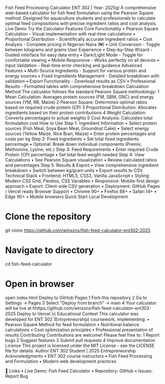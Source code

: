 Fish Feed Processing Calculator
ENT 302 | Year: 2025gi
A comprehensive web-based calculator for fish feed formulation using the Pearson Square method. Designed for aquaculture students and professionals to calculate optimal feed compositions with precise ingredient ratios and cost analysis.
Live Demo
Try the Calculator
Features
Core Functionality
	•	Pearson Square Calculation - Visual implementation with real-time calculations
	•	Proportional Distribution - Scientifically accurate ingredient ratios
	•	Cost Analysis - Complete pricing in Nigerian Naira (₦)
	•	Unit Conversion - Toggle between kilograms and grams
User Experience
	•	Step-by-Step Wizard - Guided interface for easy data entry
	•	Dark/Light Mode - Toggle for comfortable viewing
	•	Mobile Responsive - Works perfectly on all devices
	•	Input Validation - Real-time error checking and guidance
Advanced Features
	•	Multi-Source Ingredients - Support for various protein and energy sources
	•	Fixed Ingredients Management - Detailed breakdown with validation
	•	Export Functionality - Download results as CSV
	•	Professional Results - Formatted tables with comprehensive breakdown
Calculation Method
The calculator follows the standard Pearson Square methodology:
	1	Mean Calculation: Averages protein sources (FM, SBM, GNC) and energy sources (YM, RB, Maize)
	2	Pearson Square: Determines optimal ratios based on required crude protein (CP)
	3	Proportional Distribution: Allocates ingredients based on their protein contributions
	4	Weight Calculation: Converts percentages to actual weights
	5	Cost Analysis: Calculates total formulation cost
How to Use
Step 1: Ingredient Information
	•	Select protein sources (Fish Meal, Soya Bean Meal, Groundnut Cake)
	•	Select energy sources (Yellow Maize, Rice Bran, Maize)
	•	Enter protein percentages and costs per kg
Step 2: Fixed Ingredients
	•	Set total fixed ingredients percentage
	•	Optional: Break down individual components (Premix, Methionine, Lysine, etc.)
Step 3: Feed Requirements
	•	Enter required Crude Protein (CP) percentage
	•	Set total feed weight needed
Step 4: View Calculations
	•	See Pearson Square visualization
	•	Review calculated ratios and percentages
Step 5: Results & Export
	•	View comprehensive ingredient breakdown
	•	Switch between kg/gram units
	•	Export results to CSV
Technical Stack
	•	Frontend: HTML5, CSS3, Vanilla JavaScript
	•	Styling: Modern CSS Grid, Flexbox, CSS Variables
	•	Responsive: Mobile-first design approach
	•	Export: Client-side CSV generation
	•	Deployment: GitHub Pages / Vercel ready
Browser Support
	•	Chrome 90+
	•	Firefox 88+
	•	Safari 14+
	•	Edge 90+
	•	Mobile browsers
Quick Start
Local Development
# Clone the repository
git clone https://github.com/winsznx/fish-feed-calculator-ent302-2025

# Navigate to directory
cd fish-feed-calculator

# Open in browser
open index.html
Deploy to GitHub Pages
	1	Fork this repository
	2	Go to Settings → Pages
	3	Select "Deploy from branch" → main
	4	Your calculator will be live at hhttps://github.com/winsznx/fish-feed-calculator-ent302-2025
Deploy to Vercel
￼
Educational Context
This calculator was developed for ENT 302 (Entrpreneurship) coursework, implementing:
	•	Pearson Square Method for feed formulation
	•	Nutritional balance calculations
	•	Cost optimization principles
	•	Professional presentation of results
Contributing
Contributions are welcome! Please feel free to:
	1	Report bugs
	2	Suggest features
	3   Submit pull requests
	4	Improve documentation
License
This project is licensed under the MIT License - see the LICENSE file for details.
Author
ENT 302 Student | 2025 Entrepreneurship
Acknowledgments
	•	ENT 302 course instructors
	•	Fish Feed Processing and Formulation
	•	Modern web development practices

🔗 Links
	•	Live Demo: Fish Feed Calculator
	•	Repository: GitHub
	•	Issues: Report Bug

